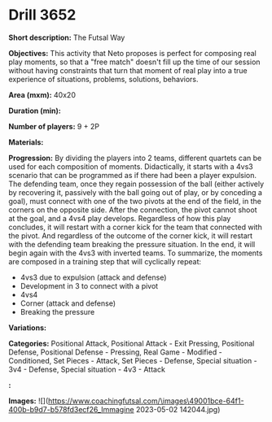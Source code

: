 # Drill 3652

**Short description:**
The Futsal Way

**Objectives:**
This activity that Neto proposes is perfect for composing real play moments, so that a "free match" doesn't fill up the time of our session without having constraints that turn that moment of real play into a true experience of situations, problems, solutions, behaviors.

**Area (mxm):**
40x20

**Duration (min):**


**Number of players:**
9 + 2P

**Materials:**


**Progression:**
By dividing the players into 2 teams, different quartets can be used for each composition of moments. Didactically, it starts with a 4vs3 scenario that can be programmed as if there had been a player expulsion. The defending team, once they regain possession of the ball (either actively by recovering it, passively with the ball going out of play, or by conceding a goal), must connect with one of the two pivots at the end of the field, in the corners on the opposite side. After the connection, the pivot cannot shoot at the goal, and a 4vs4 play develops. Regardless of how this play concludes, it will restart with a corner kick for the team that connected with the pivot. And regardless of the outcome of the corner kick, it will restart with the defending team breaking the pressure situation. In the end, it will begin again with the 4vs3 with inverted teams. To summarize, the moments are composed in a training step that will cyclically repeat: 
- 4vs3 due to expulsion (attack and defense)
- Development in 3 to connect with a pivot
- 4vs4
- Corner (attack and defense)
- Breaking the pressure

**Variations:**


**Categories:**
Positional Attack, Positional Attack - Exit Pressing, Positional Defense, Positional Defense - Pressing, Real Game - Modified - Conditioned, Set Pieces - Attack, Set Pieces - Defense, Special situation - 3v4 - Defense, Special situation - 4v3 - Attack

**:**


**Images:**
![](https://www.coachingfutsal.com/\images\49001bce-64f1-400b-b9d7-b578fd3ecf26_Immagine 2023-05-02 142044.jpg)

